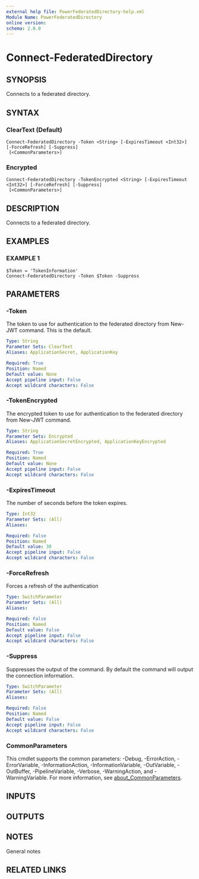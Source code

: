 ```yaml
---
external help file: PowerFederatedDirectory-help.xml
Module Name: PowerFederatedDirectory
online version:
schema: 2.0.0
---
```


# Connect-FederatedDirectory

## SYNOPSIS
Connects to a federated directory.

## SYNTAX

### ClearText (Default)
```
Connect-FederatedDirectory -Token <String> [-ExpiresTimeout <Int32>] [-ForceRefresh] [-Suppress]
 [<CommonParameters>]
```

### Encrypted
```
Connect-FederatedDirectory -TokenEncrypted <String> [-ExpiresTimeout <Int32>] [-ForceRefresh] [-Suppress]
 [<CommonParameters>]
```

## DESCRIPTION
Connects to a federated directory.

## EXAMPLES

### EXAMPLE 1
```
$Token = 'TokenInformation'
Connect-FederatedDirectory -Token $Token -Suppress
```

## PARAMETERS

### -Token
The token to use for authentication to the federated directory from New-JWT command.
This is the default.

```yaml
Type: String
Parameter Sets: ClearText
Aliases: ApplicationSecret, ApplicationKey

Required: True
Position: Named
Default value: None
Accept pipeline input: False
Accept wildcard characters: False
```

### -TokenEncrypted
The encrypted token to use for authentication to the federated directory from New-JWT command.

```yaml
Type: String
Parameter Sets: Encrypted
Aliases: ApplicationSecretEncrypted, ApplicationKeyEncrypted

Required: True
Position: Named
Default value: None
Accept pipeline input: False
Accept wildcard characters: False
```

### -ExpiresTimeout
The number of seconds before the token expires.

```yaml
Type: Int32
Parameter Sets: (All)
Aliases:

Required: False
Position: Named
Default value: 30
Accept pipeline input: False
Accept wildcard characters: False
```

### -ForceRefresh
Forces a refresh of the authentication

```yaml
Type: SwitchParameter
Parameter Sets: (All)
Aliases:

Required: False
Position: Named
Default value: False
Accept pipeline input: False
Accept wildcard characters: False
```

### -Suppress
Suppresses the output of the command.
By default the command will output the connection information.

```yaml
Type: SwitchParameter
Parameter Sets: (All)
Aliases:

Required: False
Position: Named
Default value: False
Accept pipeline input: False
Accept wildcard characters: False
```

### CommonParameters
This cmdlet supports the common parameters: -Debug, -ErrorAction, -ErrorVariable, -InformationAction, -InformationVariable, -OutVariable, -OutBuffer, -PipelineVariable, -Verbose, -WarningAction, and -WarningVariable. For more information, see [about_CommonParameters](http://go.microsoft.com/fwlink/?LinkID=113216).

## INPUTS

## OUTPUTS

## NOTES
General notes

## RELATED LINKS
